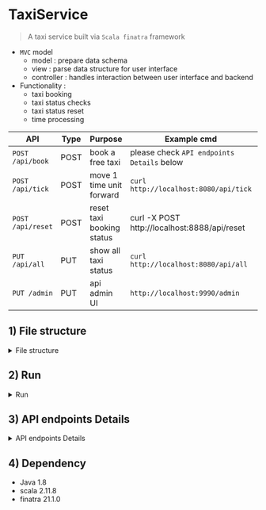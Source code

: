 # TaxiService
> A taxi service built via `Scala finatra` framework
- `MVC` model
    - model : prepare data schema
    - view  : parse data structure for user interface
    - controller : handles interaction between user interface and backend
- Functionality :
  - taxi booking
  - taxi status checks
  - taxi status reset
  - time processing

| API | Type | Purpose | Example cmd | Comment|
| ----- | -------- | ---- | ----- | ---- |
| `POST /api/book` | POST | book a free taxi |please check `API endpoints Details` below ||
| `POST /api/tick` | POST | move 1 time unit forward|`curl http://localhost:8080/api/tick` | |
| `POST /api/reset` | POST | reset taxi booking status|curl -X POST http://localhost:8888/api/reset | |
| `PUT /api/all` | PUT |show all taxi status |`curl http://localhost:8080/api/all` | |
| `PUT /admin` | PUT | api admin UI|`http://localhost:9990/admin` | |

## 1) File structure

<details>
<summary>File structure</summary>

```
├── README.md
├── build.sbt : build file
├── script : test py script
├── src    : main source file


src
├── main
│   └── scala
│       └── com
│           └── yen
│               └── TaxiService
│                   ├── common   : common funcs
│                   ├── controller : service controller handles REST request
│                   ├── model  : data model (case class)
│                   ├── service  : service handles taxi booking logic
│                   └── serviceApp.scala : main service app
└── test
    └── scala
        └── com
            └── yen
                └── TaxiService
                    ├── common : common funcs unit test
                    ├── model : model unit test
                    └── service : service unit test
```

</details>

## 2) Run

<details>
<summary>Run</summary>

```bash
#---------------------------
# method 1 : intellJ
#---------------------------
# build, and run via intellJ (via build.sbt)

#---------------------------
# method 2 : sbt
#---------------------------
sbt build
sbt run

#---------------------------
# method 3 : java cmd
#---------------------------
# compile
sbt assembly
# run
java -cp \
target/scala-2.11/TaxiService-assembly-1.0.jar \
com.yen.TaxiService.App

# run test
sbt test
```

</details>

## 3) API endpoints Details

<details>
<summary>API endpoints Details</summary>

#### 3-1) `POST /api/book`
- ervice offers nearest available car to the customer location and return the total time taken to travel from the current car location to customer location then to customer destination.

```bash
curl -X POST -H "Content-Type: application/json" \
    -d '{
          "source": {
            "x": 1,
            "y": 1
          },
          "destination": {
            "x": 2,
            "y": 2
          }
        }' \
http://localhost:8888/api/book
```

#### 3-2) `POST /api/tick`
- Service offers `/api/tick` REST endpoint, when called should advance your service time stamp by 1 time unit.

```bash
curl http://localhost:8080/api/tick
```

#### 3-3) `PUT /api/reset`
- Service offers `/api/reset` REST endpoint, when called will reset all cars data back to the initial state regardless of cars that are currently booked.

Run the test cases via below py script check whether your API works correctly

```bash
curl -X POST http://localhost:8888/api/reset
```
    
```bash
python3 basic_solution_checker.py
```

#### 3-4) `Other endpoints`

- http://localhost:8080/api/all  : list all cars status
- http://localhost:9990/admin : service admin UI

</details>

## 4) Dependency
- Java 1.8
- scala 2.11.8
- finatra 21.1.0
